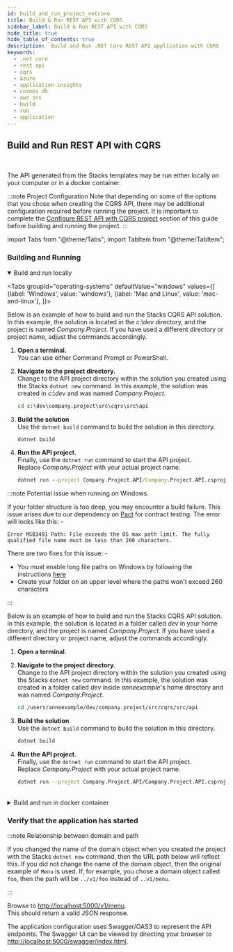```yaml
---
id: build_and_run_project_netcore
title: Build & Run REST API with CQRS
sidebar_label: Build & Run REST API with CQRS
hide_title: true
hide_table_of_contents: true
description:  Build and Run .NET Core REST API application with CQRS
keywords:
  - .net core
  - rest api
  - cqrs
  - azure
  - application insights
  - cosmos db
  - aws sns
  - build
  - run
  - application
---
```


## Build and Run REST API with CQRS

<br />

The API generated from the Stacks templates may be run either locally on your computer or in a docker container.

:::note  Project Configuration
Note that depending on some of the options that you chose when creating the CQRS API, there may be additional configuration required before running the project.  It is important to complete the [Configure REST API with CQRS project](https://stacks.ensono.com/docs/workloads/azure/backend/netcore/quickstart/web_api_cqrs/configure_project_netcore) section of this guide before building and running the project.
:::

import Tabs from "@theme/Tabs";
import TabItem from "@theme/TabItem";

### Building and Running

<details open>
<summary>Build and run locally</summary>

<div>

<Tabs
groupId="operating-systems"
defaultValue="windows"
values={[
{label: 'Windows', value: 'windows'},
{label: 'Mac and Linux', value: 'mac-and-linux'},
]}>
<TabItem value="windows">

Below is an example of how to build and run the Stacks CQRS API solution. In this example, the solution is located in the _c:\dev_ directory, and the project is named _Company.Project_. If you have used a different directory or project name, adjust the commands accordingly.

1. **Open a terminal.**  
   You can use either Command Prompt or PowerShell.

2. **Navigate to the project directory.**  
Change to the API project directory within the solution you created using the Stacks `dotnet new` command. In this example, the solution was created in _c:\dev_ and was named _Company.Project_.

   ```bat
   cd c:\dev\company.project\src\cqrs\src\api
   ```

3. **Build the solution**  
Use the `dotnet build` command to build the solution in this directory.

   ```bat
   dotnet build
   ```

4. **Run the API project.**  
Finally, use the `dotnet run` command to start the API project.  
Replace _Company.Project_ with your actual project name.

   ```bat
   dotnet run --project Company.Project.API/Company.Project.API.csproj
   ```

:::note Potential issue when running on Windows.

If your folder structure is too deep, you may encounter a build failure. This issue arises due to our dependency on [Pact](https://docs.pact.io/) for contract testing.  The error will looks like this: -

```shell
Error MSB3491 Path: File exceeds the OS max path limit. The fully qualified file name must be less than 260 characters.
```

There are two fixes for this issue: -

- You must enable long file paths on Windows by following the instructions [here](https://docs.microsoft.com/en-us/windows/win32/fileio/maximum-file-path-limitation?tabs=powershell#enable-long-paths-in-windows-10-version-1607-and-later)
- Create your folder on an upper level where the paths won't exceed 260 characters

:::

</TabItem>

<TabItem value="mac-and-linux">

Below is an example of how to build and run the Stacks CQRS API solution. In this example, the solution is located in a folder called _dev_ in your home directory, and the project is named _Company.Project_. If you have used a different directory or project name, adjust the commands accordingly.

1. **Open a terminal.**  

2. **Navigate to the project directory.**  
Change to the API project directory within the solution you created using the Stacks `dotnet new` command. In this example, the solution was created in a folder called _dev_ inside _anneexample_'s home directory and was named _Company.Project_.

   ```bash
   cd /users/anneexample/dev/company.project/src/cqrs/src/api
   ```

3. **Build the solution**  
Use the `dotnet build` command to build the solution in this directory.

   ```bash
   dotnet build
   ```

4. **Run the API project.**  
Finally, use the `dotnet run` command to start the API project.  
Replace _Company.Project_ with your actual project name.

   ```bash
   dotnet run --project Company.Project.API/Company.Project.API.csproj
   ```

</TabItem>
</Tabs>

</div>
</details>

<br />

<details>
<summary>Build and run in docker container</summary>

<div>

<Tabs
groupId="operating-systems"
defaultValue="windows"
values={[
{label: 'Windows', value: 'windows'},
{label: 'Mac and Linux', value: 'mac-and-linux'},
]}>
<TabItem value="windows">

Below is an example of how to build and run the Stacks CQRS API solution in a Docker Container. In this example, the solution is located in the _c:\dev_ directory, and the project is named _Company.Project_. If you have used a different directory or project name, adjust the commands accordingly.

1. **Open a terminal.**  
   You can use either Command Prompt or PowerShell.

2. **Navigate to the project directory.**  
Change to the API project directory within the solution you created using the Stacks `dotnet new` command. In this example, the solution was created in _c:\dev_ and was named _Company.Project_.

   ```bat
   cd c:\dev\company.project\src\cqrs\src\api
   ```

3. **Build the Docker Image**  
Use the `docker build` command to build the Docker image from the Dockerfile in this folder.

   ```bat
   docker build -t dotnet-api .
   ```

4. **Run the Docker Image.**  
Use the `docker run` command to start a container from the built image.  
See the note on Environment Variables below for the adjustments that you should make to this command.

   ```bat title="Command Line"
   docker run -p 5000:80 ^
   --mount type=bind,source=/path/to/PROJECT-NAME/cqrs/src/api/xxENSONOxx.xxSTACKSxx.API/appsettings.json,target=/app/config/appsettings.json ^
   -e COSMOSDB_KEY=your-key ^
   -e SERVICEBUS_CONNECTIONSTRING=your-asb-connection-string ^
   -e EVENTHUB_CONNECTIONSTRING=your-aeh-connection-string ^
   -e STORAGE_CONNECTIONSTRING=your-aeh-storage-connection-string ^
   dotnet-api:latest
   ```

   ```bat title="PowerShell"
   docker run -p 5000:80 `
   --mount type=bind,source=/path/to/PROJECT-NAME/cqrs/src/api/xxENSONOxx.xxSTACKSxx.API/appsettings.json,target=/app/config/appsettings.json `
   -e COSMOSDB_KEY=your-key `
   -e SERVICEBUS_CONNECTIONSTRING=your-asb-connection-string `
   -e EVENTHUB_CONNECTIONSTRING=your-aeh-connection-string `
   -e STORAGE_CONNECTIONSTRING=your-aeh-storage-connection-string `
   dotnet-api:latest
   ```



</TabItem>

<TabItem value="mac-and-linux">

1. Open **Terminal**.

2. **Navigate to the project directory.**  
Change to the API project directory within the solution you created using the Stacks `dotnet new` command. In this example, the solution was created in a folder called _dev_ inside _anneexample_'s home directory and was named _Company.Project_.

   ```bash
   cd /users/anneexample/dev/company.project/src/cqrs/src/api
   ```

3. **Build the Docker Image**  
Use the `docker build` command to build the Docker image from the Dockerfile in this folder.

   ```bat
   docker build -t dotnet-api .
   ```

4. **Run the Docker Image.**  
Use the `docker run` command to start a container from the built image.  
See the note on Environment Variables below for the adjustments that you should make to this command.

   ```bash
   docker run -p 5000:80 \
   --mount type=bind,source=/path/to/PROJECT-NAME/cqrs/src/api/xxENSONOxx.xxSTACKSxx.API/appsettings.json,target=/app/config/appsettings.json \
   -e COSMOSDB_KEY=your-key \
   -e SERVICEBUS_CONNECTIONSTRING=your-asb-connection-string \
   -e EVENTHUB_CONNECTIONSTRING=your-aeh-connection-string \
   -e STORAGE_CONNECTIONSTRING=your-aeh-storage-connection-string \
   dotnet-api:latest
   ```

</TabItem>
</Tabs>

:::note Environment Variables

When running the Docker container, you need to pass environment variables using the `-e` switch. The **COSMOSDB_KEY** is always needed when running the container, but the **SERVICEBUS_CONNECTIONSTRING**,  **EVENTHUB_CONNECTIONSTRING** and **STORAGE_CONNECTIONSTRING** are used depending on the message service that you chose to use when you followed the [Configure REST API with CQRS project](https://stacks.ensono.com/docs/workloads/azure/backend/netcore/quickstart/web_api_cqrs/configure_project_netcore) step of this guide.

When you chose a messaging service, you were asked to make a note of the environment variables necessary for your choices.  Edit the `docker run` command above by removing the environment variables for messaging services that you do not need.  For the secrets that you do need, replace the secret placeholders with your actual secrets.  The table below describes each environment variable.

| Environment Variable name   | Environment Variable required when...               |
|-----------------------------|-----------------------------------------------------|
| COSMOSDB_KEY                | Always required.                                    |
| SERVICEBUS_CONNECTIONSTRING | When _Azure Service Bus_ is your messaging service. |
| EVENTHUB_CONNECTIONSTRING   | When _Azure Event Hubs_ is your messaging service.  |
| STORAGE_CONNECTIONSTRING    | When _Azure Event Hubs_ is your messaging service.  |

:::

:::note appsettings.json

Note that we mount the **appsettings.json** file when running locally, but we do not do this when the full project is deployed to Azure.  This is because when the project is deployed to Azure, the build process will perform the substitution.

:::

</div>
</details>

### Verify that the application has started

:::note Relationship between domain and path

If you changed the name of the domain object when you created the project with the Stacks `dotnet new` command, then the URL path below will reflect this.  If you did not change the name of the domain object, then the original example of  `Menu` is used.  If, for example, you chose a domain object called  `foo`, then the path will be `../v1/foo` instead of `..v1/menu`.

:::

Browse to [http://localhost:5000/v1/menu](http://localhost:5000/v1/menu).  
This should return a valid JSON response.

The application configuration uses Swagger/OAS3 to represent the API endpoints. The Swagger UI can be viewed by directing your
browser to [http://localhost:5000/swagger/index.html](http://localhost:5000/swagger/index.html).
